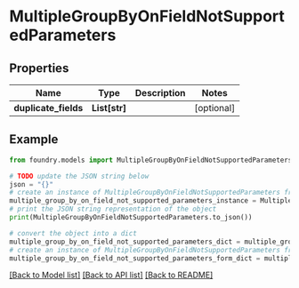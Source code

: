 # MultipleGroupByOnFieldNotSupportedParameters

## Properties

Name | Type | Description | Notes
------------ | ------------- | ------------- | -------------
**duplicate_fields** | **List\[str\]** |  | \[optional\]

## Example

```python
from foundry.models import MultipleGroupByOnFieldNotSupportedParameters

# TODO update the JSON string below
json = "{}"
# create an instance of MultipleGroupByOnFieldNotSupportedParameters from a JSON string
multiple_group_by_on_field_not_supported_parameters_instance = MultipleGroupByOnFieldNotSupportedParameters.from_json(json)
# print the JSON string representation of the object
print(MultipleGroupByOnFieldNotSupportedParameters.to_json())

# convert the object into a dict
multiple_group_by_on_field_not_supported_parameters_dict = multiple_group_by_on_field_not_supported_parameters_instance.to_dict()
# create an instance of MultipleGroupByOnFieldNotSupportedParameters from a dict
multiple_group_by_on_field_not_supported_parameters_form_dict = multiple_group_by_on_field_not_supported_parameters.from_dict(multiple_group_by_on_field_not_supported_parameters_dict)
```

[\[Back to Model list\]](../README.md#documentation-for-models) [\[Back to API list\]](../README.md#documentation-for-api-endpoints) [\[Back to README\]](../README.md)
